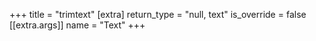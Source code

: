 +++
title = "trimtext"
[extra]
return_type = "null, text"
is_override = false
[[extra.args]]
name = "Text"
+++